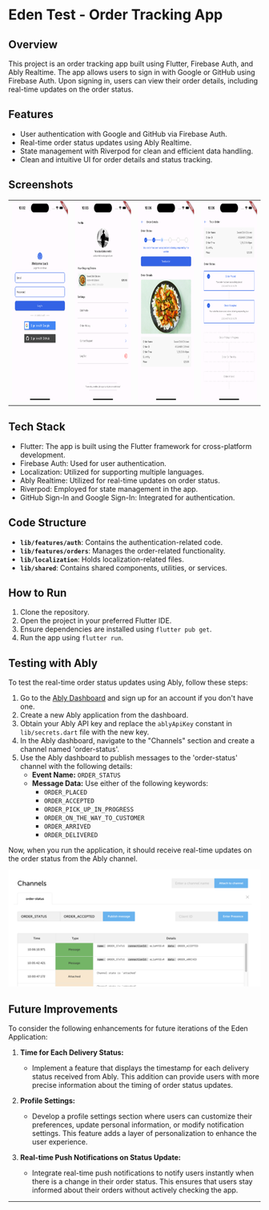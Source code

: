 # Eden Test - Order Tracking App

## Overview

This project is an order tracking app built using Flutter, Firebase Auth, and Ably Realtime. The app allows users to sign in with Google or GitHub using Firebase Auth. Upon signing in, users can view their order details, including real-time updates on the order status.

## Features

- User authentication with Google and GitHub via Firebase Auth.
- Real-time order status updates using Ably Realtime.
- State management with Riverpod for clean and efficient data handling.
- Clean and intuitive UI for order details and status tracking.

## Screenshots

<table>
  <tr>
    <td align="center">
      <img src="assets/screenshots/login.png" alt="Login Page" width="200" height="400"/>
    </td>
    <td align="center">
      <img src="assets/screenshots/profile.png" alt="Profile Page" width="200" height="400"/>
    </td>
    <td align="center">
      <img src="assets/screenshots/order.png" alt="Order Details" width="200" height="400"/>
    </td>
    <td align="center">
      <img src="assets/screenshots/tracking.png" alt="Real-time Order Tracking" width="200" height="400"/>
    </td>
  </tr>
</table>

## Tech Stack

- Flutter: The app is built using the Flutter framework for cross-platform development.
- Firebase Auth: Used for user authentication.
- Localization: Utilized for supporting multiple languages.
- Ably Realtime: Utilized for real-time updates on order status.
- Riverpod: Employed for state management in the app.
- GitHub Sign-In and Google Sign-In: Integrated for authentication.

## Code Structure

- **`lib/features/auth`**: Contains the authentication-related code.
- **`lib/features/orders`**: Manages the order-related functionality.
- **`lib/localization`**: Holds localization-related files.
- **`lib/shared`**: Contains shared components, utilities, or services.

## How to Run

1. Clone the repository.
2. Open the project in your preferred Flutter IDE.
3. Ensure dependencies are installed using `flutter pub get`.
4. Run the app using `flutter run`.

## Testing with Ably

To test the real-time order status updates using Ably, follow these steps:

1. Go to the [Ably Dashboard](https://dashboard.ably.com/signup) and sign up for an account if you don't have one.
2. Create a new Ably application from the dashboard.
3. Obtain your Ably API key and replace the `ablyApiKey` constant in `lib/secrets.dart` file with the new key.
4. In the Ably dashboard, navigate to the "Channels" section and create a channel named 'order-status'.
5. Use the Ably dashboard to publish messages to the 'order-status' channel with the following details:
    - **Event Name:** `ORDER_STATUS`
    - **Message Data:** Use either of the following keywords:
        - `ORDER_PLACED`
        - `ORDER_ACCEPTED`
        - `ORDER_PICK_UP_IN_PROGRESS`
        - `ORDER_ON_THE_WAY_TO_CUSTOMER`
        - `ORDER_ARRIVED`
        - `ORDER_DELIVERED`

Now, when you run the application, it should receive real-time updates on the order status from the Ably channel.

![Ably Console](assets/screenshots/ably.png)

## Future Improvements

To consider the following enhancements for future iterations of the Eden Application:

1. **Time for Each Delivery Status:**
   - Implement a feature that displays the timestamp for each delivery status received from Ably. This addition can provide users with more precise information about the timing of order status updates.

2. **Profile Settings:**
   - Develop a profile settings section where users can customize their preferences, update personal information, or modify notification settings. This feature adds a layer of personalization to enhance the user experience.

3. **Real-time Push Notifications on Status Update:**
   - Integrate real-time push notifications to notify users instantly when there is a change in their order status. This ensures that users stay informed about their orders without actively checking the app.


---
